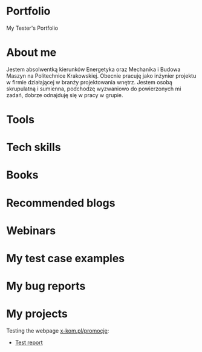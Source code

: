# Portfolio

My Tester's Portfolio

# About me

Jestem absolwentką kierunków Energetyka oraz Mechanika i Budowa Maszyn na Politechnice Krakowskiej. Obecnie pracuję jako inżynier projektu w firmie działającej w branży projektowania wnętrz. Jestem osobą skrupulatną i sumienna, podchodzę wyzwaniowo do powierzonych mi zadań, dobrze odnajduję się w pracy w grupie. 

# Tools


# Tech skills


# Books


# Recommended blogs


# Webinars


# My test case examples


# My bug reports


# My projects

Testing the webpage [x-kom.pl/promocje](https://www.x-kom.pl/promocje):
- [Test report](https://docs.google.com/document/d/1rB7dmZ--bIRM_1SCc9xJjmnElmkyrbs01a0BVFTI1sQ/edit?usp=sharing)
